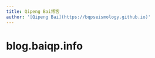 ```yaml
---
title: Qipeng Bai博客
author: '[Qipeng Bai](https://bqpseismology.github.io)'
---
```


# blog.baiqp.info

